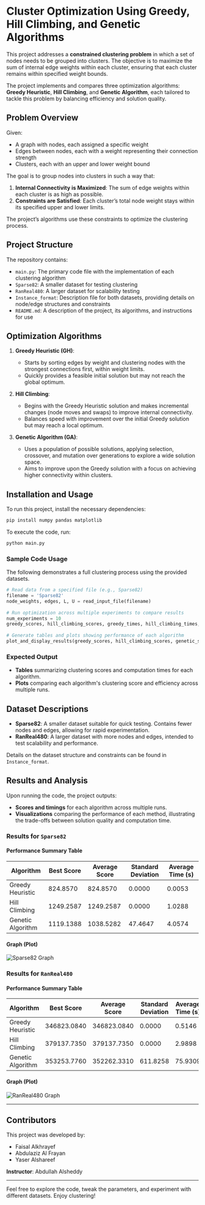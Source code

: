 # Cluster Optimization Using Greedy, Hill Climbing, and Genetic Algorithms
 
This project addresses a **constrained clustering problem** in which a set of nodes needs to be grouped into clusters. The objective is to maximize the sum of internal edge weights within each cluster, ensuring that each cluster remains within specified weight bounds.
 
The project implements and compares three optimization algorithms: **Greedy Heuristic**, **Hill Climbing**, and **Genetic Algorithm**, each tailored to tackle this problem by balancing efficiency and solution quality.
 
## Problem Overview
 
Given:
- A graph with nodes, each assigned a specific weight
- Edges between nodes, each with a weight representing their connection strength
- Clusters, each with an upper and lower weight bound
 
The goal is to group nodes into clusters in such a way that:
1. **Internal Connectivity is Maximized**: The sum of edge weights within each cluster is as high as possible.
2. **Constraints are Satisfied**: Each cluster’s total node weight stays within its specified upper and lower limits.
 
The project’s algorithms use these constraints to optimize the clustering process.
 
## Project Structure
 
The repository contains:
- `main.py`: The primary code file with the implementation of each clustering algorithm
- `Sparse82`: A smaller dataset for testing clustering
- `RanReal480`: A larger dataset for scalability testing
- `Instance_format`: Description file for both datasets, providing details on node/edge structures and constraints
- `README.md`: A description of the project, its algorithms, and instructions for use
 
## Optimization Algorithms
 
1. **Greedy Heuristic (GH)**:
   - Starts by sorting edges by weight and clustering nodes with the strongest connections first, within weight limits.
   - Quickly provides a feasible initial solution but may not reach the global optimum.
 
2. **Hill Climbing**:
   - Begins with the Greedy Heuristic solution and makes incremental changes (node moves and swaps) to improve internal connectivity.
   - Balances speed with improvement over the initial Greedy solution but may reach a local optimum.
 
3. **Genetic Algorithm (GA)**:
   - Uses a population of possible solutions, applying selection, crossover, and mutation over generations to explore a wide solution space.
   - Aims to improve upon the Greedy solution with a focus on achieving higher connectivity within clusters.
 
## Installation and Usage
 
To run this project, install the necessary dependencies:
```bash
pip install numpy pandas matplotlib
```
 
To execute the code, run:
```bash
python main.py
```
 
### Sample Code Usage
 
The following demonstrates a full clustering process using the provided datasets.
 
```python
# Read data from a specified file (e.g., Sparse82)
filename = 'Sparse82'
node_weights, edges, L, U = read_input_file(filename)
 
# Run optimization across multiple experiments to compare results
num_experiments = 10
greedy_scores, hill_climbing_scores, greedy_times, hill_climbing_times, genetic_scores, genetic_times = run_optimization(node_weights, edges, L, U, num_experiments)
 
# Generate tables and plots showing performance of each algorithm
plot_and_display_results(greedy_scores, hill_climbing_scores, genetic_scores, greedy_times, hill_climbing_times, genetic_times)
```
 
### Expected Output
 
- **Tables** summarizing clustering scores and computation times for each algorithm.
- **Plots** comparing each algorithm's clustering score and efficiency across multiple runs.
 
## Dataset Descriptions
 
- **Sparse82**: A smaller dataset suitable for quick testing. Contains fewer nodes and edges, allowing for rapid experimentation.
- **RanReal480**: A larger dataset with more nodes and edges, intended to test scalability and performance.
 
Details on the dataset structure and constraints can be found in `Instance_format`.
 
## Results and Analysis
 
Upon running the code, the project outputs:
- **Scores and timings** for each algorithm across multiple runs.
- **Visualizations** comparing the performance of each method, illustrating the trade-offs between solution quality and computation time.
 
### Results for `Sparse82`
 
#### Performance Summary Table
 
| Algorithm         | Best Score  | Average Score | Standard Deviation | Average Time (s) |
|-------------------|-------------|---------------|---------------------|-------------------|
| Greedy Heuristic  | 824.8570    | 824.8570      | 0.0000             | 0.0053           |
| Hill Climbing     | 1249.2587   | 1249.2587     | 0.0000             | 1.0288           |
| Genetic Algorithm | 1119.1388   | 1038.5282     | 47.4647            | 4.0574           |
 
#### Graph (Plot)
![Sparse82 Graph](https://github.com/user-attachments/assets/15096e56-11f6-480a-a89e-f8b5f1c3c66e)

 
 
### Results for `RanReal480`
 
#### Performance Summary Table
 
| Algorithm         | Best Score     | Average Score | Standard Deviation | Average Time (s) |
|-------------------|----------------|---------------|---------------------|-------------------|
| Greedy Heuristic  | 346823.0840    | 346823.0840   | 0.0000             | 0.5146           |
| Hill Climbing     | 379137.7350    | 379137.7350   | 0.0000             | 2.9898           |
| Genetic Algorithm | 353253.7760    | 352262.3310   | 611.8258           | 75.9309          |
 
#### Graph (Plot)
![RanReal480 Graph](https://github.com/user-attachments/assets/ada47cda-9420-44c9-8e65-ffa60787b35c)

 
---
 
## Contributors
 
This project was developed by:
- Faisal Alkhrayef
- Abdulaziz Al Frayan
- Yaser Alshareef
 
**Instructor**: Abdullah Alsheddy
 
---
 
Feel free to explore the code, tweak the parameters, and experiment with different datasets. Enjoy clustering!
